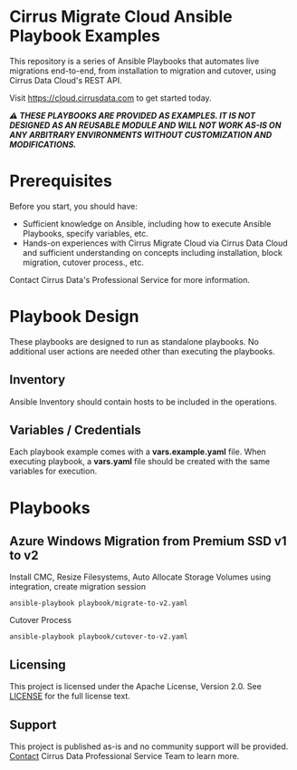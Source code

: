 # Cirrus Migrate Cloud Ansible Playbook Examples

This repository is a series of Ansible Playbooks that automates live migrations end-to-end, from installation to migration and cutover, using Cirrus Data Cloud's REST API.

Visit https://cloud.cirrusdata.com to get started today.

***⚠️ THESE PLAYBOOKS ARE PROVIDED AS EXAMPLES. IT IS NOT DESIGNED AS AN REUSABLE MODULE AND WILL NOT WORK AS-IS ON ANY ARBITRARY ENVIRONMENTS WITHOUT CUSTOMIZATION AND MODIFICATIONS.***

# Prerequisites
Before you start, you should have:
- Sufficient knowledge on Ansible, including how to execute Ansible Playbooks, specify variables, etc.
- Hands-on experiences with Cirrus Migrate Cloud via Cirrus Data Cloud and sufficient understanding on concepts including installation, block migration, cutover process., etc.

Contact Cirrus Data's Professional Service for more information.


# Playbook Design
These playbooks are designed to run as standalone playbooks. No additional user actions are needed other than executing the playbooks.

## Inventory
Ansible Inventory should contain hosts to be included in the operations.  

## Variables / Credentials
Each playbook example comes with a **vars.example.yaml** file. When executing playbook, a **vars.yaml** file should be created with the same variables for execution.

# Playbooks

## Azure Windows Migration from Premium SSD v1 to v2

Install CMC, Resize Filesystems, Auto Allocate Storage Volumes using integration, create migration session
```
ansible-playbook playbook/migrate-to-v2.yaml
```

Cutover Process
```
ansible-playbook playbook/cutover-to-v2.yaml
```


## Licensing
This project is licensed under the Apache License, Version 2.0. See
[LICENSE](https://github.com/docker/docker/blob/master/LICENSE) for the full
license text.

## Support
This project is published as-is and no community support will be provided. [Contact](mailto:info@cdsi.us.com) Cirrus Data Professional Service Team to learn more. 
